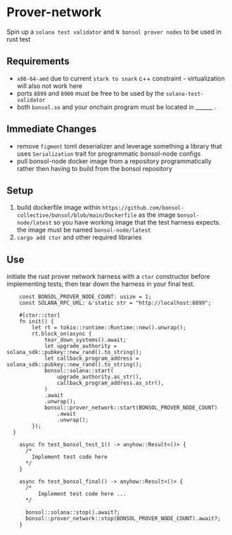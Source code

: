 # Prover-network

Spin up a `solana test validator` and `N bonsol prover nodes` to be used in rust test

## Requirements

* `x86-64-amd` due to current `stark to snark` c++ constraint - virtualization will also not work here
* ports `8899` and `8900` must be free to be used by the `solana-test-validator`
* both `bonsol.so` and your onchain program must be located in  ______ .

## Immediate Changes

* remove `figment` toml deserializer and leverage something a library that uses `Serialization` trait for programmatic bonsol-node configs
* pull bonsol-node docker image from a repository programmatically rather then having to build from the bonsol repository

## Setup

1. build dockerfile image within `https://github.com/bonsol-collective/bonsol/blob/main/Dockerfile` 
   as the image `bonsol-node/latest` so you have working image that the test harness expects. the 
   image must be named `bonsol-node/latest`
2. `cargo add ctor` and other required libraries

## Use

initiate the rust prover network harness with a `ctor` constructor before implementing tests, then tear down the harness in your final test.

```
    const BONSOL_PROVER_NODE_COUNT: usize = 1;
    const SOLANA_RPC_URL: &'static str = "http://localhost:8899";

    #[ctor::ctor]
    fn init() {
        let rt = tokio::runtime::Runtime::new().unwrap();
        rt.block_on(async {
            tear_down_systems().await;
            let upgrade_authority = solana_sdk::pubkey::new_rand().to_string();
            let callback_program_address = solana_sdk::pubkey::new_rand().to_string();
            bonsol::solana::start(
                upgrade_authority.as_str(),
                callback_program_address.as_str(),
            )
            .await
            .unwrap();
            bonsol::prover_network::start(BONSOL_PROVER_NODE_COUNT)
                .await
                .unwrap();
        });
  }

    async fn test_bonsol_test_1() -> anyhow::Result<()> {
      /*
        Implement test code here
      */
    }

    async fn test_bonsol_final() -> anyhow::Result<()> {
      /*
          Implement test code here ... 
      */

      bonsol::solana::stop().await?;
      bonsol::prover_network::stop(BONSOL_PROVER_NODE_COUNT).await?;
    }

```
